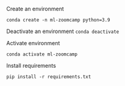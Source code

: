 Create an environment

```
conda create -n ml-zoomcamp python=3.9
```
Deactivate an environment `conda deactivate`

Activate environment

```
conda activate ml-zoomcamp
```

Install requirements

```
pip install -r requirements.txt
```